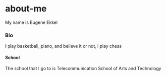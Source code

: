 # about-me
My name is Eugene Ekkel
### Bio
I play basketball, piano, and believe it or not, I play chess
#### School
The school that I go to is Telecommunication School of Arts and Technology
